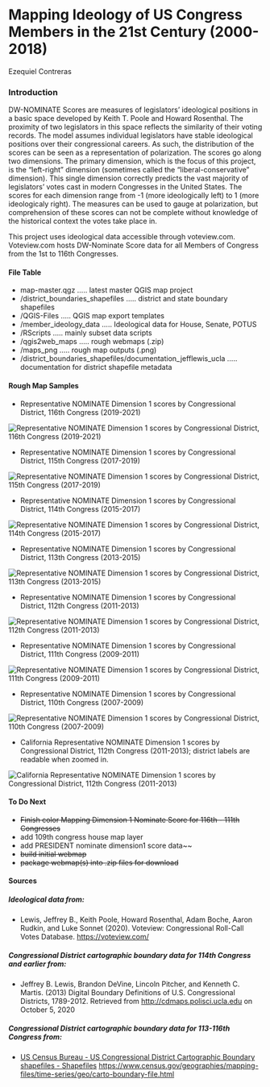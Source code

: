 Mapping Ideology of US Congress Members in the 21st Century (2000-2018)
================
Ezequiel Contreras

### Introduction

DW-NOMINATE Scores are measures of legislators’ ideological positions in
a basic space developed by Keith T. Poole and Howard Rosenthal. The
proximity of two legislators in this space reflects the similarity of
their voting records. The model assumes individual legislators have
stable ideological positions over their congressional careers. As such,
the distribution of the scores can be seen as a representation of
polarization. The scores go along two dimensions. The primary dimension,
which is the focus of this project, is the “left-right” dimension
(sometimes called the “liberal-conservative” dimension). This single
dimension correctly predicts the vast majority of legislators’ votes
cast in modern Congresses in the United States. 
The scores for each dimension range from -1 (more ideologically left) to
1 (more ideologicaly right). The measures can be used to gauge at
polarization, but comprehension of these scores can not be complete
without knowledge of the historical context the votes take place in.

This project uses ideological data accessible through voteview.com.
Voteview.com hosts DW-Nominate Score data for all Members of Congress
from the 1st to 116th Congresses.

#### File Table

  - map-master.qgz ….. latest master QGIS map project
  - /district\_boundaries\_shapefiles ….. district and state boundary
    shapefiles
  - /QGIS-Files ….. QGIS map export templates
  - /member\_ideology\_data ….. Ideological data for House, Senate,
    POTUS
  - /RScripts ….. mainly subset data scripts
  - /qgis2web\_maps ….. rough webmaps (.zip)
  - /maps\_png ….. rough map outputs (.png)
  - /district\_boundaries\_shapefiles/documentation\_jefflewis\_ucla …..
    documentation for district shapefile metadata

#### Rough Map Samples

  - Representative NOMINATE Dimension 1 scores by Congressional
    District, 116th Congress (2019-2021)

![Representative NOMINATE Dimension 1 scores by Congressional District,
116th Congress (2019-2021)](maps_png/nl_districts116_overview_large.png)

  - Representative NOMINATE Dimension 1 scores by Congressional
    District, 115th Congress (2017-2019)

![Representative NOMINATE Dimension 1 scores by Congressional District,
115th Congress (2017-2019)](maps_png/nl_districts115_overview_large.png)

  - Representative NOMINATE Dimension 1 scores by Congressional
    District, 114th Congress (2015-2017)

![Representative NOMINATE Dimension 1 scores by Congressional District,
114th Congress (2015-2017)](maps_png/nl_districts114_overview_large.png)

  - Representative NOMINATE Dimension 1 scores by Congressional
    District, 113th Congress (2013-2015)

![Representative NOMINATE Dimension 1 scores by Congressional District,
113th Congress (2013-2015)](maps_png/nl_districts113_overview_large.png)

  - Representative NOMINATE Dimension 1 scores by Congressional
    District, 112th Congress (2011-2013)

![Representative NOMINATE Dimension 1 scores by Congressional District,
112th Congress (2011-2013)](maps_png/nl_districts112_overview_large.png)

  - Representative NOMINATE Dimension 1 scores by Congressional
    District, 111th Congress (2009-2011)

![Representative NOMINATE Dimension 1 scores by Congressional District,
111th Congress (2009-2011)](maps_png/nl_districts111_overview_large.png)

  - Representative NOMINATE Dimension 1 scores by Congressional
    District, 110th Congress (2007-2009)

![Representative NOMINATE Dimension 1 scores by Congressional District,
110th Congress (2007-2009)](maps_png/nl_districts110_overview_large.png)

  - California Representative NOMINATE Dimension 1 scores by
    Congressional District, 112th Congress (2011-2013); district labels
    are readable when zoomed in.

![California Representative NOMINATE Dimension 1 scores by Congressional
District, 112th Congress
(2011-2013)](maps_png/ca_districts112_overview_large.png)

#### To Do Next

  - ~~Finish color Mapping Dimension 1 Nominate Score for 116th - 111th
    Congresses~~
  - add 109th congress house map layer
  - add PRESIDENT nominate dimension1 score data\~\~
  - ~~build initial webmap~~
  - ~~package webmap(s) into .zip files for download~~


#### Sources

##### Ideological data from:

  - Lewis, Jeffrey B., Keith Poole, Howard Rosenthal, Adam Boche, Aaron
    Rudkin, and Luke Sonnet (2020). Voteview: Congressional Roll-Call
    Votes Database. <https://voteview.com/>

##### Congressional District cartographic boundary data for 114th Congress and earlier from:

  - Jeffrey B. Lewis, Brandon DeVine, Lincoln Pitcher, and Kenneth C.
    Martis. (2013) Digital Boundary Definitions of U.S. Congressional
    Districts, 1789-2012. Retrieved from
    <http://cdmaps.polisci.ucla.edu> on October 5, 2020

##### Congressional District cartographic boundary data for 113-116th Congress from:

  - [US Census Bureau - US Congressional District Cartographic Boundary
    shapefiles -
    Shapefiles](https://www.census.gov/geographies/mapping-files/time-series/geo/carto-boundary-file.html)
    <https://www.census.gov/geographies/mapping-files/time-series/geo/carto-boundary-file.html>
